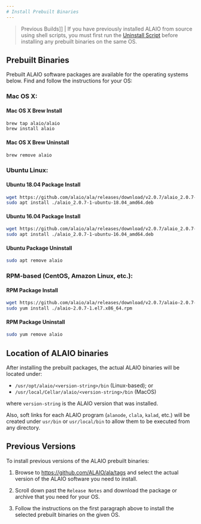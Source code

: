 ```yaml
---
# Install Prebuilt Binaries
---
```


> Previous Builds]]
| If you have previously installed ALAIO from source using shell scripts, you must first run the [Uninstall Script](01_build-from-source/01_shell-scripts/05_uninstall-alaio.md) before installing any prebuilt binaries on the same OS.

## Prebuilt Binaries

Prebuilt ALAIO software packages are available for the operating systems below. Find and follow the instructions for your OS:

### Mac OS X:

#### Mac OS X Brew Install
```sh
brew tap alaio/alaio
brew install alaio
```
#### Mac OS X Brew Uninstall
```sh
brew remove alaio
```

### Ubuntu Linux:

#### Ubuntu 18.04 Package Install
```sh
wget https://github.com/alaio/ala/releases/download/v2.0.7/alaio_2.0.7-1-ubuntu-18.04_amd64.deb
sudo apt install ./alaio_2.0.7-1-ubuntu-18.04_amd64.deb
```
#### Ubuntu 16.04 Package Install
```sh
wget https://github.com/alaio/ala/releases/download/v2.0.7/alaio_2.0.7-1-ubuntu-16.04_amd64.deb
sudo apt install ./alaio_2.0.7-1-ubuntu-16.04_amd64.deb
```
#### Ubuntu Package Uninstall
```sh
sudo apt remove alaio
```

### RPM-based (CentOS, Amazon Linux, etc.):

#### RPM Package Install
```sh
wget https://github.com/alaio/ala/releases/download/v2.0.7/alaio-2.0.7-1.el7.x86_64.rpm
sudo yum install ./alaio-2.0.7-1.el7.x86_64.rpm
```
#### RPM Package Uninstall
```sh
sudo yum remove alaio
```

## Location of ALAIO binaries

After installing the prebuilt packages, the actual ALAIO binaries will be located under:
* `/usr/opt/alaio/<version-string>/bin` (Linux-based); or
* `/usr/local/Cellar/alaio/<version-string>/bin` (MacOS)

where `version-string` is the ALAIO version that was installed.

Also, soft links for each ALAIO program (`alanode`, `clala`, `kalad`, etc.) will be created under `usr/bin` or `usr/local/bin` to allow them to be executed from any directory.

## Previous Versions

To install previous versions of the ALAIO prebuilt binaries:

1. Browse to https://github.com/ALAIO/ala/tags and select the actual version of the ALAIO software you need to install.

2. Scroll down past the `Release Notes` and download the package or archive that you need for your OS.

3. Follow the instructions on the first paragraph above to install the selected prebuilt binaries on the given OS.

